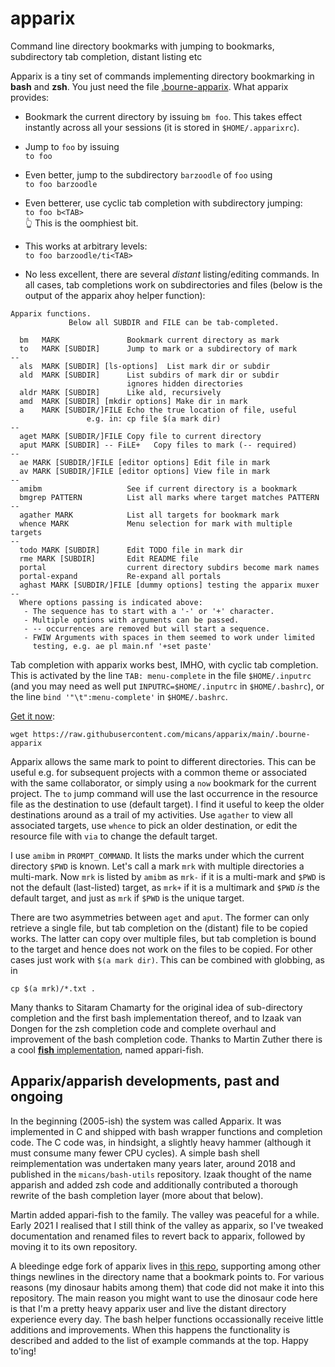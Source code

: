 # apparix
Command line directory bookmarks with jumping to bookmarks, subdirectory tab completion, distant listing etc

Apparix is a tiny set of commands implementing directory bookmarking in **bash** and **zsh**.
You just need the file [.bourne-apparix](https://raw.githubusercontent.com/micans/apparix/main/.bourne-apparix).
What apparix provides:

- Bookmark the current directory by issuing `bm foo`. This takes effect instantly
  across all your sessions (it is stored in `$HOME/.apparixrc`).

- Jump to `foo` by issuing\
  `to foo`

- Even better, jump to the subdirectory `barzoodle` of `foo` using\
  `to foo barzoodle`

- Even betterer, use cyclic tab completion with subdirectory jumping:\
  `to foo b<TAB>`\
  👆 This is the oomphiest bit.

- This works at arbitrary levels:\
  `to foo barzoodle/ti<TAB>`

- No less excellent, there are several *distant* listing/editing commands.
  In all cases, tab completions work on subdirectories and files (below
	is the output of the apparix ahoy helper function):

```
Apparix functions.
             Below all SUBDIR and FILE can be tab-completed.

  bm   MARK               Bookmark current directory as mark
  to   MARK [SUBDIR]      Jump to mark or a subdirectory of mark
--
  als  MARK [SUBDIR] [ls-options]  List mark dir or subdir
  ald  MARK [SUBDIR]      List subdirs of mark dir or subdir
                          ignores hidden directories
  aldr MARK [SUBDIR]      Like ald, recursively
  amd  MARK [SUBDIR] [mkdir options] Make dir in mark
  a    MARK [SUBDIR/]FILE Echo the true location of file, useful
                 e.g. in: cp file $(a mark dir)
--
  aget MARK [SUBDIR/]FILE Copy file to current directory
  aput MARK [SUBDIR] -- FiLE+   Copy files to mark (-- required)
--
  ae MARK [SUBDIR/]FILE [editor options] Edit file in mark
  av MARK [SUBDIR/]FILE [editor options] View file in mark
--
  amibm                   See if current directory is a bookmark
  bmgrep PATTERN          List all marks where target matches PATTERN
--
  agather MARK            List all targets for bookmark mark
  whence MARK             Menu selection for mark with multiple targets
--
  todo MARK [SUBDIR]      Edit TODO file in mark dir
  rme MARK [SUBDIR]       Edit README file
  portal                  current directory subdirs become mark names
  portal-expand           Re-expand all portals
  aghast MARK [SUBDIR/]FILE [dummy options] testing the apparix muxer
--
  Where options passing is indicated above:
   - The sequence has to start with a '-' or '+' character.
   - Multiple options with arguments can be passed.
   - -- occurrences are removed but will start a sequence.
   - FWIW Arguments with spaces in them seemed to work under limited
     testing, e.g. ae pl main.nf '+set paste'
```

Tab completion with apparix works best, IMHO, with cyclic tab completion. This
is activated by the line `TAB: menu-complete` in the file `$HOME/.inputrc` (and you may
need as well put `INPUTRC=$HOME/.inputrc` in `$HOME/.bashrc`), or the
line `bind '"\t":menu-complete'` in `$HOME/.bashrc`. 

[Get it now](https://raw.githubusercontent.com/micans/apparix/main/.bourne-apparix):
```
wget https://raw.githubusercontent.com/micans/apparix/main/.bourne-apparix
```

Apparix allows the same mark to point to different directories.
This can be useful e.g. for subsequent projects with a common theme or
associated with the same collaborator, or simply using a `now` bookmark for the current
project. The `to` jump command will use the last occurrence in the resource file
as the destination to use (default target). I find it useful to keep the older destinations
around as a trail of my activities. Use `agather` to view all associated
targets, use `whence` to pick an older destination,
or edit the resource file with `via` to change the default target.

I use `amibm` in `PROMPT_COMMAND`. It lists the marks under which the current
directory `$PWD` is known. Let's call a mark `mrk` with multiple directories a
multi-mark. Now `mrk` is listed by `amibm` as `mrk-` if it is a multi-mark and
`$PWD` is not the default (last-listed) target, as `mrk+` if it is a multimark
and `$PWD` *is* the default target, and just as `mrk` if `$PWD` is the unique
target.


There are two asymmetries between `aget` and `aput`. The former can only
retrieve a single file, but tab completion on the (distant) file to be copied
works. The latter can copy over multiple files, but tab completion is bound
to the target and hence does not work on the files to be copied. For other cases
just work with `$(a mark dir)`. This can be combined with globbing, as in

```
cp $(a mrk)/*.txt .
```

Many thanks to Sitaram Chamarty for the original idea of sub-directory
completion and the first bash implementation thereof, and to Izaak van Dongen
for the zsh completion code and complete overhaul and improvement of the bash
completion code.  Thanks to Martin Zuther
there is a cool [**fish** implementation](https://github.com/mzuther/appari-fish),
named appari-fish.


## Apparix/apparish developments, past and ongoing

In the beginning (2005-ish) the system was called Apparix. It was
implemented in C and shipped with bash wrapper functions and completion code.
The C code was, in hindsight, a slightly heavy hammer (although it must consume
many fewer CPU cycles). A simple bash shell reimplementation was undertaken
many years later, around 2018 and published in the `micans/bash-utils`
repository.  Izaak thought of the name apparish and added zsh code and
additionally contributed a thorough rewrite of the bash completion layer (more
about that below).

Martin added appari-fish to the family. The valley was peaceful for a
while.  Early 2021 I realised that I still think of the valley as apparix, so
I've tweaked documentation and renamed files to revert back to apparix, followed
by moving it to its own repository.

A bleedinge edge fork of apparix lives in [this repo](https://github.com/goedel-gang/bash-utils/),
supporting among other things newlines in the directory name that a bookmark
points to.  For various reasons (my dinosaur habits among them) that code did
not make it into this repository. The main reason you might want to use the
dinosaur code here is that I'm a pretty heavy apparix user and live
the distant directory experience every day.
The bash helper functions occassionally receive little additions and
improvements. When this happens the functionality is
described and added to the list of example commands at the top.
Happy to'ing!


